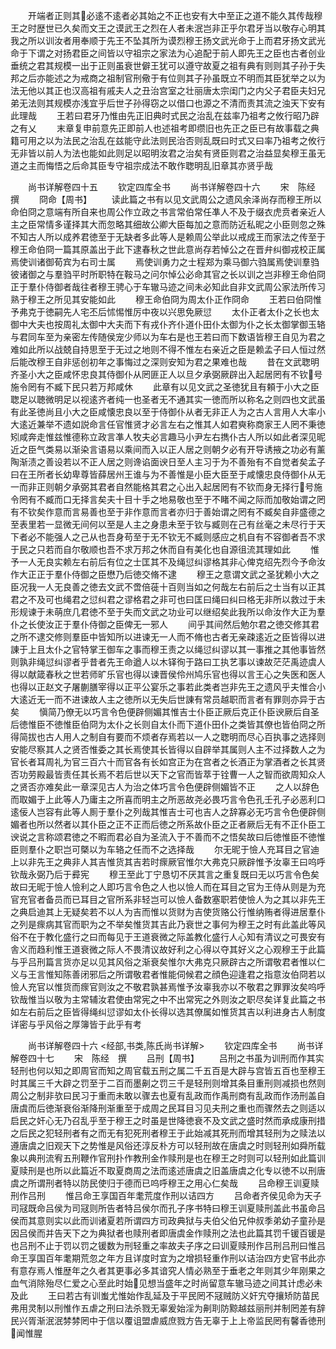 <!-- { "loadSidebar": true } -->
　　开端者正则其必逺不逺者必其始之不正也安有大中至正之道不能久其传哉穆王之时歴世已久矣而文王之谟武王之烈在人者未泯岂非正乎尔君牙当以敬存心明其我之所以训汝者用奉顺于先王不坠其所为谟烈穆王扬文武光命于上而君牙扬文武光命于下谓之对扬君臣之间皆以守祖宗之家法为心追配于前人即先王之臣也古者创业垂统之君其规模一出于正则虽衰世僻王犹可以遵守故夏之祖有典有则则其子孙于失邦之后亦能述之为戒商之祖制官刑儆于有位则其子孙虽既立不明而其臣犹举之以为法无他以其正也汉高祖有戚夫人之丑治宫室之壮丽唐太宗闺门之内父子君臣夫妇兄弟无法则其规模亦浅宜乎后世子孙得窃之以借口也源之不清而责其流之浊天下安有此理哉
　　王若曰君牙乃惟由先正旧典时式民之治乱在兹率乃祖考之攸行昭乃辟之有乂
　　末章复申前意先正即前人也述祖考即缵旧也先正之臣已有故事载之典籍可用之以为法民之治乱在兹能守此法则民治否则乱既曰时式又曰率乃祖考之攸行无非皆以前人为法也能如此则足以昭明汝君之治矣有贤臣则君之治益显矣穆王虽无道之主而悔悟之后命其臣专守祖宗成法不敢作聦明乱旧章其亦贤乎哉

　　尚书详解卷四十五
　　钦定四库全书
　　尚书详解卷四十六
　　宋　陈经　撰
　　冏命【周书】
　　读此篇之书有以见文武周公之遗风余泽尚存而穆王所以命伯冏之意端有所自来也周公作立政之书言常伯常任凖人不及于缀衣虎贲者亲近人主之臣常情多谨择其大而忽略其细故公卿大臣每加之意而防近私昵之小臣则忽之殊不知古人所以成养君徳至于无缺者多此等人是赖周公举此以戒成王而家法之传至于穆王命伯冏一篇其原盖出于此下逮春秋之世此意尚存若悼公之在晋弁纠御戎校正属焉使训诸御荀宾为右司士属
　　焉使训勇力之士程郑为乘马御六驺属焉使训羣驺彼诸御之与羣驺平时所职特在鞍马之问尔悼公必命其官之长以训之岂非穆王命伯冏正于羣仆侍御者哉往者穆王骋心于车辙马迹之间未必知此自非文武周公家法所传习熟于穆王之所见其安能如此
　　穆王命伯冏为周太仆正作冏命
　　王若曰伯冏惟予弗克于徳嗣先人宅丕后怵惕惟厉中夜以兴思免厥愆
　　太仆正者太仆之长也太御中大夫也按周礼太御中大夫而下有戎仆齐仆道仆田仆太御为仆之长太御掌御玉辂与君同车至为亲密左传随侯宠少师以为车右是也王若曰而下数语皆穆王自见为君之难如此所以战兢自持思至于无过之地则不得不惟左右亲近之臣是赖孟子曰人恒过然后能改穆王自非惩创初年之事悔过之深则安知为君之果难也哉
　　昔在文武聦明齐圣小大之臣咸怀忠良其侍御仆从罔匪正人以旦夕承弼厥辟出入起居罔有不钦号施令罔有不臧下民只若万邦咸休
　　此章有以见文武之圣徳犹且有頼于小大之臣聦足以聴微明足以视逺齐者纯一也圣者无不通其实一徳而所以称名之则四也文武虽有此圣徳尚且小大之臣咸懐忠良以至于侍御仆从者无非正人为之古人言用人大率小大逺近兼举不遗如説命言任官惟贤才必言左右之惟其人如君奭称商家王人罔不秉徳矧咸奔走惟兹惟德称立政言凖人牧夫必言趣马小尹左右擕仆古人所以如此者深见昵近之臣气类易以渐染言语易以乘间而入以正人居之则朝夕必有开导诱掖之功必有薰陶渐渍之善设若以不正人居之则谗谄面谀日至人主习于为不善殆有不自觉者矣孟子曰在王所者长幼卑尊皆薛居州王谁与为不善惟是小臣大臣至于咸懐忠良侍御仆从无一而非正则朝夕承弼其君者自然能格其君之心出入起居罔有不钦而身无择行号施令罔有不臧而口无择言矣夫十目十手之地易敬也至于不睹不闻之际而加敬始谓之罔有不钦矣作意而言易善也至于非作意而言者亦归于善始谓之罔有不臧矣自非盛德之至表里若一显微无间何以至是人主之身患未至于钦与臧则在己有丝毫之未尽行于天下者必不能强人之己从也吾身苟至于无不钦无不臧则感应之机自有不容御者吾不求于民之只若而自尔敬顺也吾不求万邦之休而自有美化也自源徂流其理如此
　　惟予一人无良实赖左右前后有位之士匡其不及绳愆纠谬格其非心俾克绍先烈今予命汝作大正正于羣仆侍御之臣懋乃后徳交脩不逮
　　穆王之意谓文武之圣犹赖小大之臣况我一人无良善之徳去文武不啻倍蓰十百则当如之何哉左右前后之士当有以正其君之不及可也绳君之愆纠君之谬格君之非可也曰匡曰绳曰纠曰格无非所以救过于未形规谏于未萌庶几君徳不至于失而文武之功业可以继绍矣此我所以命汝作大正为羣仆之长使汝正于羣仆侍御之臣俾无一邪人
　　间乎其间然后勉尔君之徳交修其君之所不逮交修则羣臣中皆知所以进谏无一人而不脩也古者无亲疎逺近之臣皆得以进諌于上且太仆之官特掌王御车之事而穆王责之以绳愆纠谬以其一事推之其他事皆然则孰非绳愆纠谬者乎昔者先王命遒人以木铎徇于路曰工执艺事以谏故茫茫禹迹虞人得以献箴春秋之世若师旷乐官也得以谏晋侯伶州鸠乐官也得以言王心之失医和医人也得以正赵文子屠蒯膳宰得以正平公宴乐之事若此类者岂非先王之遗风乎夫惟合小大逺近无一而不进谏故人主之徳所以无失后世諌有常员越职而言者有罪则亦异于古矣
　　愼简乃僚无以巧言令色便辟侧媚其惟吉士仆臣正厥后克正仆臣谀厥后自圣后徳惟臣不徳惟臣伯冏为太仆之长则自太仆而下道仆田仆之类皆其僚也皆伯冏之所得简拔也古人用人之制自有要而不烦者存焉若以一人之聦明而尽心百执事之选择则安能尽察其人之贤否惟委之其长焉使其长皆得以自辟举其属则人主不过择数人之为官长者耳周礼为官三百六十而官各有长如宫正为在宫者之长酒正为掌酒者之长其贤否功劳殿最皆责任其长焉不若后世以天下之官而皆萃于铨曹一人之智而欲周知众人之贤否亦难矣此一章深见古人为治之体巧言令色便辟侧媚皆不正
　　之人以辞色而取媚于上此等人乃庸主之所喜而明主之所恶故尧必畏巧言令色孔壬孔子必恶利口逺佞人岂容有此等人厠于羣仆之列哉其惟吉士可也吉人之辞寡必无巧言令色便辟侧媚者也所以然者以其仆臣之正不正而后徳之所系故仆臣之正者厥后无有不正仆臣工谀说之言称颂君徳之不暇而君必自为圣流入于不善而不之悟矣故曰后徳惟臣不徳惟臣则羣仆之职岂可槩以为车辂之任而不之选择哉
　　尔无昵于憸人充耳目之官迪上以非先王之典非人其吉惟货其吉若时瘝厥官惟尔大弗克只厥辟惟予汝辜王曰呜呼钦哉永弼乃后于彛宪
　　穆王至此丁宁恳切不厌其言之重复既曰无以巧言令色矣故曰无昵于憸人憸利之人即巧言令色之人也以憸人而在耳目之官为王侍从则是为充官充官者备员而已耳目之官所系非轻岂可以憸人备数塞职若使憸人为之其以非先王之典启迪其上无疑矣若不以人为吉而惟以货财为吉使货赂公行惟纳贿者得进居羣仆之列是瘝病其官而职为之不举矣惟货其吉此乃衰世之事何为穆王之时有此盖此等风俗不在于教化盛行之曰而每见于王道衰微之际盖教化盛行人心知有清议之可畏安有舎义而趋利惟王道衰微之际人不畏清议故好利之心得以夺其好义之心观穆王于此篇与乎吕刑篇言货亦足以见其风俗之渐衰矣惟尔大弗克只厥辟古之所谓敬君者惟以仁义与王言惟知陈善闭邪后之所谓敬君者惟能伺候君之顔色迎逢君之指意汝伯冏若以憸人充官以惟货而瘝官则汝之不敬君孰甚焉惟予汝辜我亦以不敬君之罪罪汝矣呜呼钦哉惟当以敬为主常辅汝君使由常宪之中不出常宪之外则汝之职尽矣详复此篇之书如左右前后之臣皆得绳纠愆谬如太仆长得以选其僚属如惟货其吉以利进身古人制度详密与乎风俗之厚簿皆于此乎有考

　　尚书详解卷四十六
<经部,书类,陈氏尚书详解>
　　钦定四库全书
　　尚书详解卷四十七
　　宋　陈经　撰
　　吕刑【周书】
　　吕刑之书虽为训刑而作其实轻刑也何以知之即周官而知之周官载五刑之属二千五百是大辟与宫皆五百也至穆王时其属三千大辟之罚至于二百而墨劓之罚三千是轻刑则增其条目重刑则减损也然则周公之制非欤曰民习于重而未敢以骤去也夏有乱政而作禹刑商有乱政而作汤刑盖自唐虞而后徳渐衰俗渐降刑渐重至于成周之民耳目习见夫刑之重也而骤然去之则适以启民之奸心无乃召乱乎至于穆王之时虽是世降徳衰不及文武之盛时然而承成康刑措之后民之犯轻刑者有之而无有犯死刑者穆王于此始减其死刑而增其轻刑为之赎法以遵唐虞之旧观天下之势惟是风俗还淳反朴方可以轻刑故在唐虞之时则轻刑如舜所载象以典刑流宥五刑鞭作官刑扑作教刑金作赎刑是也在穆王之时则可以轻刑如此篇训夏赎刑是也所以此篇近不取夏商周之法而逺述唐虞之旧盖唐虞之化专以徳不以刑唐虞之所谓刑者特以防民使归于德而已呜呼穆王之用心仁矣哉
　　吕命穆王训夏赎刑作吕刑
　　惟吕命王享国百年耄荒度作刑以诘四方
　　吕命者齐侯见命为天子司冦既命吕侯为司冦则所告者特吕侯尔而孔子序书特曰穆王训夏赎刑盖此书虽命吕侯而其意则实以此而训诸夏若所谓四方司政典狱与夫伯父伯兄仲叔季弟幼子童孙是因吕侯而并告天下之为典狱者也赎刑者即唐虞金作赎刑之法也此篇其罚千锾百锾是也吕刑不止于罚以罚之锾数为刑轻重之率故夫子序之曰训夏赎刑作吕刑吕刑曰惟吕命王享国百年耄期荒忽之年方且详度时宜为之增损轻重作刑以诘治四方史官书此亦有意存焉人惟歴年之久者其更事必多其谙究人情必熟至于垂老之年则其少年刚果之血气消除殆尽仁爱之心至此时始见想当盛年之时尚留意车辙马迹之间其计虑必未及此
　　王曰若古有训蚩尤惟始作乱延及于平民罔不冦贼防义奸宄夺攘矫防苗民弗用灵制以刑惟作五虐之刑曰法杀戮无辜爰始淫为劓刵防黥越兹丽刑并制罔差有辞民兴胥渐泯泯棼棼罔中于信以覆诅盟虐威庶戮方告无辜于上上帝监民罔有馨香徳刑闻惟腥
